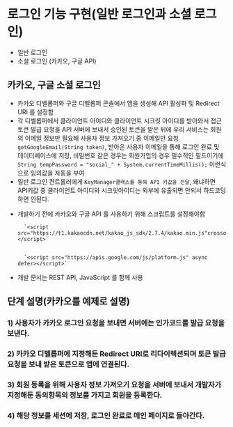 # 로그인 기능 구현(일반 로그인과 소셜 로그인)

- 일반 로그인
- 소셜 로그인 (카카오, 구글 API)

## 카카오, 구글 소셜 로그인 
- 카카오 디벨롭퍼와 구글 디벨롭퍼 콘솔에서 앱을 생성해 API 활성화 및 Redirect URI 를 설정함
- 각 디벨롭퍼에서 클라이언트 아이디와 클라이언트 시크릿 아이디를 받아와서 접근 토큰 발급 요청을 API 서버에 보내서 승인된 토큰을 받은 뒤에 우리 서비스는 회원의 이메일 정보만 필요해 사용자 정보 가져오기 중 이메일만 요청 `getGoogleEmail(String token)`, 받아온 사용자 이메일을 통해 로그인 완료 및 데이터베이스에 저장, 비밀번호 같은 경우는 회원가입의 경우 필수적인 필드이기에 `String tempPassword = "social_" + System.currentTimeMillis();` 이런식으로 임의값을 자동을 부여
 - 일반 로그인 컨트롤러에게 `KeyManager클래스를 통해 API 키값을 전달`, 왜냐하면 API키값 중 클라이언트 아이디와 시크릿아이디는 외부에 유출되면 안되서 하드코딩하면 안된다. 
* 개발하기 전에 카카오와 구글 API 를 사용하기 위해 스크립트를 설정해야함

        `<script src="https://t1.kakaocdn.net/kakao_js_sdk/2.7.4/kakao.min.js"crossorigin="anonymous"></script>` 


        `<script src="https://apis.google.com/js/platform.js" async defer></script>`
- 개발 문서는 REST API, JavaScript 를 함께 사용
## 단계 설명(카카오를 예제로 설명)
### 1) 사용자가 카카오 로그인 요청을 보내면 서버에는 인가코드를 발급 요청을 보낸다.
### 2) 카카오 디벨롭퍼에 지정해둔 Redirect URI로 리다이렉션되며 토큰 발급 요청을 보내 받은 토큰으로 앱에 연결된다.
### 3) 회원 등록을 위해 사용자 정보 가져오기 요청을 서버에 보내서 개발자가 지정해둔 동의항목의 정보를 가지고 회원을 등록한다.
### 4) 해당 정보를 세션에 저장, 로그인 완료로 메인 페이지로 돌아간다.

